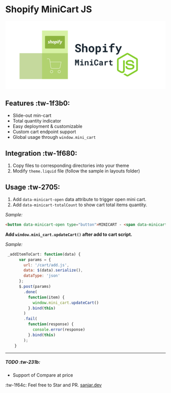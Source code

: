 # Shopify MiniCart JS

![](https://raw.githubusercontent.com/Sanj718/Shopify-MinicartJS/main/logo.svg)


## Features :tw-1f3b0:
- Slide-out min-cart
- Total quantity indicator
- Easy deployment & customizable
- Custom cart endpoint support
- Global usage through `window.mini_cart`

## Integration :tw-1f680:
1. Copy files to corresponding directories into your theme
2. Modify `theme.liquid` file (follow the sample in layouts folder)

## Usage :tw-2705:

1. Add `data-minicart-open` data attribute to trigger open mini cart.
2. Add `data-minicart-totalCount` to show cart total items quantity.

*Sample:*
```html
<button data-minicart-open type="button">MINICART - <span data-minicart-totalCount>{{ cart.item_count }}</span></button>
```

**Add `window.mini_cart.updateCart()` after add to cart script.**

*Sample:*
```javascript
 _addItemToCart: function(data) {
      var params = {
        url: '/cart/add.js',
        data: $(data).serialize(),
        dataType: 'json'
      };
      $.post(params)
        .done(
          function(item) {
            window.mini_cart.updateCart()
          }.bind(this)
        )
        .fail(
          function(response) {
            console.error(response)
          }.bind(this)
        );
    }
```

------------


##### TODO :tw-231b:
- Support of Compare at price

:tw-1f64c: Feel free to Star and PR.
[sanjar.dev](sanjar.dev "sanjar.dev")

